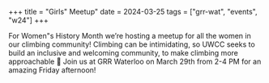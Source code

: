 +++
title = "Girls" Meetup"
date = 2024-03-25
tags = ["grr-wat", "events", "w24"]
+++

For Women"s History Month we’re hosting a meetup for all the women in our climbing community! Climbing can be intimidating, so UWCC seeks to build an inclusive and welcoming community, to make climbing more approachable 🩷  Join us at GRR Waterloo on March 29th from 2-4 PM for an amazing Friday afternoon!
